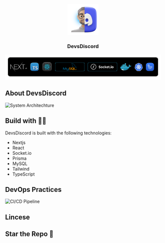 <div align="center">
    <img src="public/DevsDiscordlogo.png" alt="Golang Logo" width="100" />
</div>

<h3 align="center">DevsDiscord</h3>

![DevsDiscord poster](public/DevOps-DevDiscord.png)

## About DevsDiscord

![System Architechture]()

## Build with 💪🏼

DevsDiscord is built with the following technologies:

- Nextjs
- React
- Socket.io
- Prisma
- MySQL
- Tailwind
- TypeScript

## DevOps Practices

![CI/CD Pipeline]()

## Lincese

## Star the Repo 🤩
